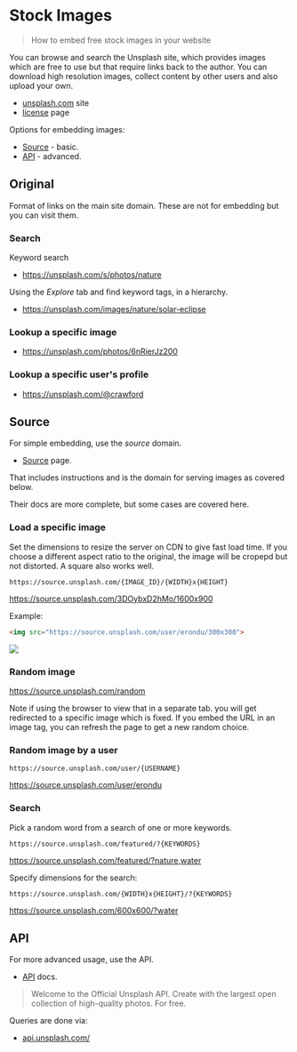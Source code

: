 # Stock Images
> How to embed free stock images in your website

You can browse and search the Unsplash site, which provides images which are free to use but that require links back to the author. You can download high resolution images, collect content by other users and also upload your own.

- [unsplash.com](https://unsplash.com) site
- [license](https://unsplash.com) page

Options for embedding images:

- [Source](#source) - basic.
- [API](#api) - advanced.


## Original

Format of links on the main site domain. These are not for embedding but you can visit them.


### Search 

Keyword search

- https://unsplash.com/s/photos/nature

Using the _Explore_ tab and find keyword tags, in a hierarchy.

- https://unsplash.com/images/nature/solar-eclipse

### Lookup a specific image

- https://unsplash.com/photos/6nRierJz200

### Lookup a specific user's profile

- https://unsplash.com/@crawford


## Source

For simple embedding, use the _source_ domain.

- [Source](https://source.unsplash.com/) page.

That includes instructions and is the domain for serving images as covered below.

Their docs are more complete, but some cases are covered here.


### Load a specific image

Set the dimensions to resize the server on CDN to give fast load time. If you choose a different aspect ratio to the original, the image will be cropepd but not distorted. A square also works well.

```
https://source.unsplash.com/{IMAGE_ID}/{WIDTH}x{HEIGHT}
```

https://source.unsplash.com/3DOybxD2hMo/1600x900

Example:

```markdown
<img src="https://source.unsplash.com/user/erondu/300x300">
```

<img src="https://source.unsplash.com/user/erondu/300x300">


### Random image

https://source.unsplash.com/random

Note if using the browser to view that in a separate tab. you will get redirected to a specific image which is fixed. If you embed the URL in an image tag, you can refresh the page to get a new random choice. 


### Random image by a user

```
https://source.unsplash.com/user/{USERNAME}
```

https://source.unsplash.com/user/erondu


### Search

Pick a random word from a search of one or more keywords.

```
https://source.unsplash.com/featured/?{KEYWORDS}
```

https://source.unsplash.com/featured/?nature,water


Specify dimensions for the search:

```
https://source.unsplash.com/{WIDTH}x{HEIGHT}/?{KEYWORDS}
```

https://source.unsplash.com/600x600/?water


## API

For more advanced usage, use the API.

- [API](https://unsplash.com/developers) docs.

> Welcome to the Official Unsplash API. Create with the largest open collection of high-quality photos. For free.

Queries are done via:

- [api.unsplash.com/](https://api.unsplash.com/)
